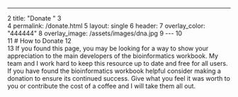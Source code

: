 ---
2	title: "Donate "
3	
4	permalink: /donate.html
5	layout: single
6	header:
7	  overlay_color: "444444"
8	  overlay_image: /assets/images/dna.jpg
9	---
10	
11	# How to Donate
12	
13	If you found this page, you may be looking for a way to show your appreciation to the main developers of the bioinformatics workbook. My team and I work hard to keep this resource up to date and free for all users.  If you have found the bioinformatics workbook helpful consider making a donation to ensure its continued success.   Give what you feel it was worth to you or contribute the cost of a coffee and I will take them all out.
